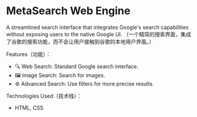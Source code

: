 # MetaSearch Web Engine

A streamlined search interface that integrates Google's search capabilities without exposing users to the native Google UI.
（一个精简的搜索界面，集成了谷歌的搜索功能，而不会让用户接触到谷歌的本地用户界面。）

Features（功能）：
- 	🔍 Web Search: Standard Google search interface.
- 	🖼️ Image Search: Search for images.
- 	⚙️ Advanced Search: Use filters for more precise results.

Technologies Used（技术栈）：
- HTML, CSS

 


